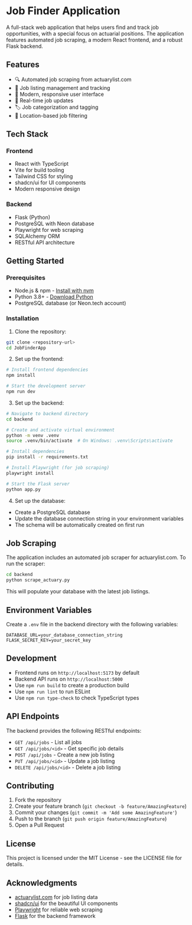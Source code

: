# Job Finder Application

A full-stack web application that helps users find and track job opportunities, with a special focus on actuarial positions. The application features automated job scraping, a modern React frontend, and a robust Flask backend.

## Features

- 🔍 Automated job scraping from actuarylist.com
- 💼 Job listing management and tracking
- 🎯 Modern, responsive user interface
- 🔄 Real-time job updates
- 🏷️ Job categorization and tagging
- 📍 Location-based job filtering

## Tech Stack

### Frontend
- React with TypeScript
- Vite for build tooling
- Tailwind CSS for styling
- shadcn/ui for UI components
- Modern responsive design

### Backend
- Flask (Python)
- PostgreSQL with Neon database
- Playwright for web scraping
- SQLAlchemy ORM
- RESTful API architecture

## Getting Started

### Prerequisites

- Node.js & npm - [Install with nvm](https://github.com/nvm-sh/nvm#installing-and-updating)
- Python 3.8+ - [Download Python](https://www.python.org/downloads/)
- PostgreSQL database (or Neon.tech account)

### Installation

1. Clone the repository:
```bash
git clone <repository-url>
cd JobFinderApp
```

2. Set up the frontend:
```bash
# Install frontend dependencies
npm install

# Start the development server
npm run dev
```

3. Set up the backend:
```bash
# Navigate to backend directory
cd backend

# Create and activate virtual environment
python -m venv .venv
source .venv/bin/activate  # On Windows: .venv\Scripts\activate

# Install dependencies
pip install -r requirements.txt

# Install Playwright (for job scraping)
playwright install

# Start the Flask server
python app.py
```

4. Set up the database:
- Create a PostgreSQL database
- Update the database connection string in your environment variables
- The schema will be automatically created on first run

## Job Scraping

The application includes an automated job scraper for actuarylist.com. To run the scraper:

```bash
cd backend
python scrape_actuary.py
```

This will populate your database with the latest job listings.

## Environment Variables

Create a `.env` file in the backend directory with the following variables:

```
DATABASE_URL=your_database_connection_string
FLASK_SECRET_KEY=your_secret_key
```

## Development

- Frontend runs on `http://localhost:5173` by default
- Backend API runs on `http://localhost:5000`
- Use `npm run build` to create a production build
- Use `npm run lint` to run ESLint
- Use `npm run type-check` to check TypeScript types

## API Endpoints

The backend provides the following RESTful endpoints:

- `GET /api/jobs` - List all jobs
- `GET /api/jobs/<id>` - Get specific job details
- `POST /api/jobs` - Create a new job listing
- `PUT /api/jobs/<id>` - Update a job listing
- `DELETE /api/jobs/<id>` - Delete a job listing

## Contributing

1. Fork the repository
2. Create your feature branch (`git checkout -b feature/AmazingFeature`)
3. Commit your changes (`git commit -m 'Add some AmazingFeature'`)
4. Push to the branch (`git push origin feature/AmazingFeature`)
5. Open a Pull Request

## License

This project is licensed under the MIT License - see the LICENSE file for details.

## Acknowledgments

- [actuarylist.com](https://www.actuarylist.com/) for job listing data
- [shadcn/ui](https://ui.shadcn.com/) for the beautiful UI components
- [Playwright](https://playwright.dev/) for reliable web scraping
- [Flask](https://flask.palletsprojects.com/) for the backend framework
